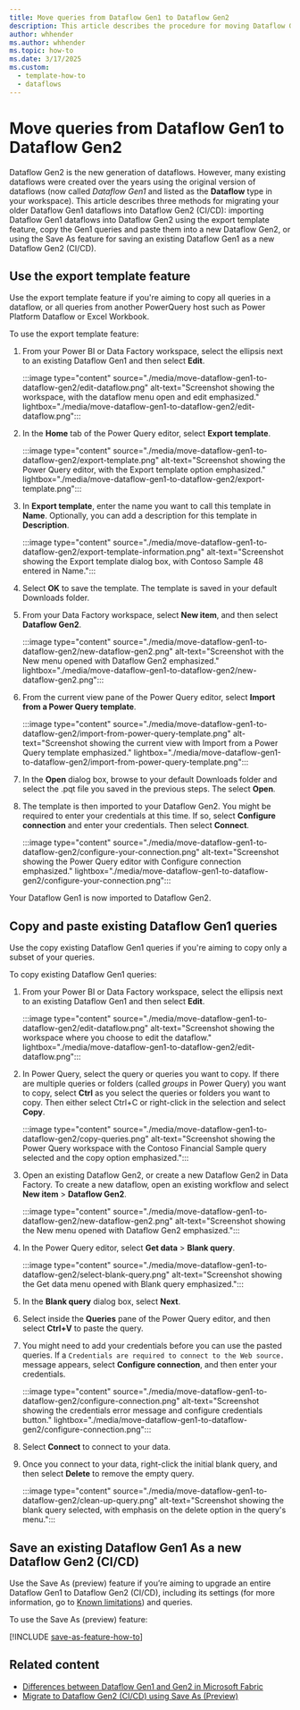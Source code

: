 ```yaml
---
title: Move queries from Dataflow Gen1 to Dataflow Gen2
description: This article describes the procedure for moving Dataflow Gen1 queries to Dataflow Gen2 in Data Factory.
author: whhender
ms.author: whhender
ms.topic: how-to
ms.date: 3/17/2025
ms.custom:
  - template-how-to
  - dataflows
---
```


# Move queries from Dataflow Gen1 to Dataflow Gen2

Dataflow Gen2 is the new generation of dataflows. However, many existing dataflows were created over the years using the original version of dataflows (now called *Dataflow Gen1* and listed as the **Dataflow** type in your workspace). This article describes three methods for migrating your older Dataflow Gen1 dataflows into Dataflow Gen2 (CI/CD): importing Dataflow Gen1 dataflows into Dataflow Gen2 using the export template feature, copy the Gen1 queries and paste them into a new Dataflow Gen2, or using the Save As feature for saving an existing Dataflow Gen1 as a new Dataflow Gen2 (CI/CD).

## Use the export template feature

Use the export template feature if you're aiming to copy all queries in a dataflow, or all queries from another PowerQuery host such as Power Platform Dataflow or Excel Workbook.  

To use the export template feature:

1. From your Power BI or Data Factory workspace, select the ellipsis next to an existing Dataflow Gen1 and then select **Edit**.

   :::image type="content" source="./media/move-dataflow-gen1-to-dataflow-gen2/edit-dataflow.png" alt-text="Screenshot showing the workspace, with the dataflow menu open and edit emphasized." lightbox="./media/move-dataflow-gen1-to-dataflow-gen2/edit-dataflow.png":::

1. In the **Home** tab of the Power Query editor, select **Export template**.

   :::image type="content" source="./media/move-dataflow-gen1-to-dataflow-gen2/export-template.png" alt-text="Screenshot showing the Power Query editor, with the Export template option emphasized." lightbox="./media/move-dataflow-gen1-to-dataflow-gen2/export-template.png":::

1. In **Export template**, enter the name you want to call this template in **Name**. Optionally, you can add a description for this template in **Description**.

   :::image type="content" source="./media/move-dataflow-gen1-to-dataflow-gen2/export-template-information.png" alt-text="Screenshot showing the Export template dialog box, with Contoso Sample 48 entered in Name.":::

1. Select **OK** to save the template. The template is saved in your default Downloads folder.

1. From your Data Factory workspace, select **New item**, and then select **Dataflow Gen2**.

   :::image type="content" source="./media/move-dataflow-gen1-to-dataflow-gen2/new-dataflow-gen2.png" alt-text="Screenshot with the New menu opened with Dataflow Gen2 emphasized." lightbox="./media/move-dataflow-gen1-to-dataflow-gen2/new-dataflow-gen2.png":::

1. From the current view pane of the Power Query editor, select **Import from a Power Query template**.

   :::image type="content" source="./media/move-dataflow-gen1-to-dataflow-gen2/import-from-power-query-template.png" alt-text="Screenshot showing the current view with Import from a Power Query template emphasized." lightbox="./media/move-dataflow-gen1-to-dataflow-gen2/import-from-power-query-template.png":::

1. In the **Open** dialog box, browse to your default Downloads folder and select the .pqt file you saved in the previous steps. The select **Open**.

1. The template is then imported to your Dataflow Gen2. You might be required to enter your credentials at this time. If so, select **Configure connection** and enter your credentials. Then select **Connect**.

   :::image type="content" source="./media/move-dataflow-gen1-to-dataflow-gen2/configure-your-connection.png" alt-text="Screenshot showing the Power Query editor with Configure connection emphasized." lightbox="./media/move-dataflow-gen1-to-dataflow-gen2/configure-your-connection.png":::

Your Dataflow Gen1 is now imported to Dataflow Gen2.

## Copy and paste existing Dataflow Gen1 queries

Use the copy existing Dataflow Gen1 queries if you're aiming to copy only a subset of your queries.

To copy existing Dataflow Gen1 queries:

1. From your Power BI or Data Factory workspace, select the ellipsis next to an existing Dataflow Gen1 and then select **Edit**.

   :::image type="content" source="./media/move-dataflow-gen1-to-dataflow-gen2/edit-dataflow.png" alt-text="Screenshot showing the workspace where you choose to edit the dataflow." lightbox="./media/move-dataflow-gen1-to-dataflow-gen2/edit-dataflow.png":::

1. In Power Query, select the query or queries you want to copy. If there are multiple queries or folders (called _groups_ in Power Query) you want to copy, select **Ctrl** as you select the queries or folders you want to copy. Then either select Ctrl+C or right-click in the selection and select **Copy**.

   :::image type="content" source="./media/move-dataflow-gen1-to-dataflow-gen2/copy-queries.png" alt-text="Screenshot showing the Power Query workspace with the Contoso Financial Sample query selected and the copy option emphasized.":::

1. Open an existing Dataflow Gen2, or create a new Dataflow Gen2 in Data Factory. To create a new dataflow, open an existing workflow and select **New item** > **Dataflow Gen2**.

   :::image type="content" source="./media/move-dataflow-gen1-to-dataflow-gen2/new-dataflow-gen2.png" alt-text="Screenshot showing the New menu opened with Dataflow Gen2 emphasized.":::

1. In the Power Query editor, select **Get data** > **Blank query**.

   :::image type="content" source="./media/move-dataflow-gen1-to-dataflow-gen2/select-blank-query.png" alt-text="Screenshot showing the Get data menu opened with Blank query emphasized.":::

1. In the **Blank query** dialog box, select **Next**.

1. Select inside the **Queries** pane of the Power Query editor, and then select **Ctrl+V** to paste the query.

1. You might need to add your credentials before you can use the pasted queries. If a `Credentials are required to connect to the Web source.` message appears, select **Configure connection**, and then enter your credentials.

   :::image type="content" source="./media/move-dataflow-gen1-to-dataflow-gen2/configure-connection.png" alt-text="Screenshot showing the credentials error message and configure credentials button." lightbox="./media/move-dataflow-gen1-to-dataflow-gen2/configure-connection.png":::

1. Select **Connect** to connect to your data.

1. Once you connect to your data, right-click the initial blank query, and then select **Delete** to remove the empty query.

   :::image type="content" source="./media/move-dataflow-gen1-to-dataflow-gen2/clean-up-query.png" alt-text="Screenshot showing the blank query selected, with emphasis on the delete option in the query's menu.":::

## Save an existing Dataflow Gen1 As a new Dataflow Gen2 (CI/CD)

Use the Save As (preview) feature if you’re aiming to upgrade an entire Dataflow Gen1 to Dataflow Gen2 (CI/CD), including its settings (for more information, go to [Known limitations](migrate-to-dataflow-gen2-using-save-as.md#known-limitations)) and queries.  

To use the Save As (preview) feature:

[!INCLUDE [save-as-feature-how-to](includes/save-as-feature-how-to.md)]

## Related content

- [Differences between Dataflow Gen1 and Gen2 in Microsoft Fabric](dataflows-gen2-overview.md)
- [Migrate to Dataflow Gen2 (CI/CD) using Save As (Preview)](migrate-to-dataflow-gen2-using-save-as.md)
